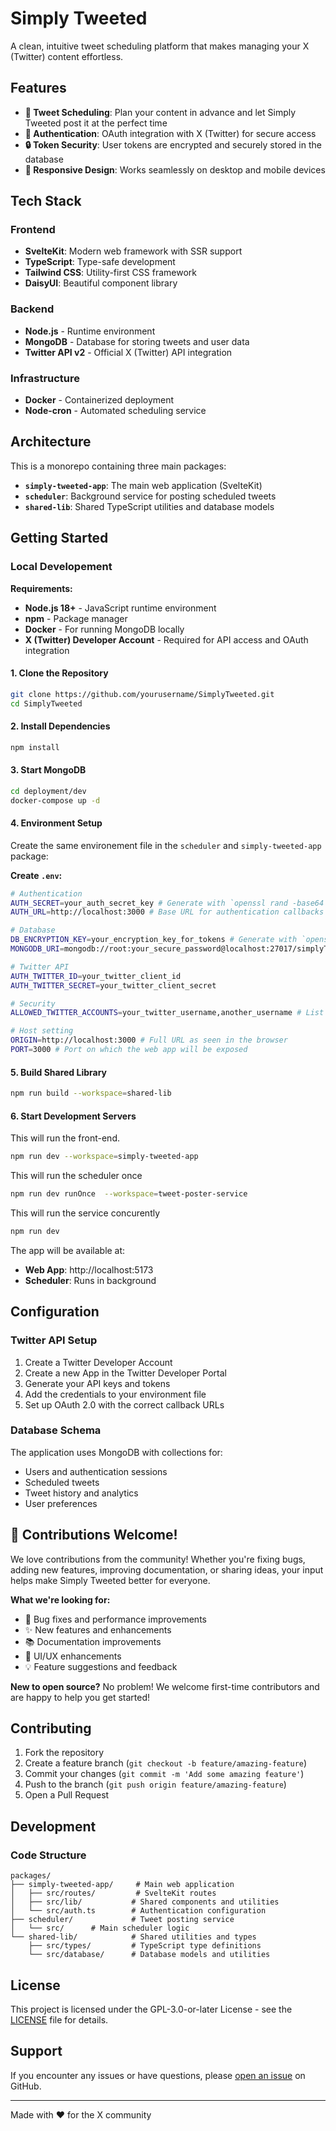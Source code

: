 # Simply Tweeted

A clean, intuitive tweet scheduling platform that makes managing your X (Twitter) content effortless.


## Features

- **📅 Tweet Scheduling**: Plan your content in advance and let Simply Tweeted post it at the perfect time
- **🔐 Authentication**: OAuth integration with X (Twitter) for secure access
- **🔒 Token Security**: User tokens are encrypted and securely stored in the database
- **📱 Responsive Design**: Works seamlessly on desktop and mobile devices

## Tech Stack

### Frontend
- **SvelteKit**: Modern web framework with SSR support
- **TypeScript**: Type-safe development
- **Tailwind CSS**: Utility-first CSS framework
- **DaisyUI**: Beautiful component library

### Backend
- **Node.js** - Runtime environment
- **MongoDB** - Database for storing tweets and user data
- **Twitter API v2** - Official X (Twitter) API integration

### Infrastructure
- **Docker** - Containerized deployment
- **Node-cron** - Automated scheduling service

## Architecture

This is a monorepo containing three main packages:

- **`simply-tweeted-app`**: The main web application (SvelteKit)
- **`scheduler`**: Background service for posting scheduled tweets
- **`shared-lib`**: Shared TypeScript utilities and database models


## Getting Started


### Local Developement

**Requirements:**
- **Node.js 18+** - JavaScript runtime environment
- **npm** - Package manager
- **Docker** - For running MongoDB locally
- **X (Twitter) Developer Account** - Required for API access and OAuth integration

#### 1. Clone the Repository

```bash
git clone https://github.com/yourusername/SimplyTweeted.git
cd SimplyTweeted
```

#### 2. Install Dependencies

```bash
npm install
```

#### 3. Start MongoDB

```bash
cd deployment/dev
docker-compose up -d
```


#### 4. Environment Setup

Create the same environement file in the `scheduler` and `simply-tweeted-app` package:

**Create `.env`:**
```bash
# Authentication
AUTH_SECRET=your_auth_secret_key # Generate with `openssl rand -base64 32`
AUTH_URL=http://localhost:3000 # Base URL for authentication callbacks

# Database
DB_ENCRYPTION_KEY=your_encryption_key_for_tokens # Generate with `openssl rand -base64 32`
MONGODB_URI=mongodb://root:your_secure_password@localhost:27017/simplyTweeted

# Twitter API
AUTH_TWITTER_ID=your_twitter_client_id
AUTH_TWITTER_SECRET=your_twitter_client_secret

# Security
ALLOWED_TWITTER_ACCOUNTS=your_twitter_username,another_username # List of account allowed to access the scheduler separated by a comma

# Host setting
ORIGIN=http://localhost:3000 # Full URL as seen in the browser
PORT=3000 # Port on which the web app will be exposed
```


#### 5. Build Shared Library

```bash
npm run build --workspace=shared-lib
```

#### 6. Start Development Servers
This will run the front-end.
```bash
npm run dev --workspace=simply-tweeted-app
```
This will run the scheduler once
```bash
npm run dev runOnce  --workspace=tweet-poster-service
```

This will run the service concurently
```bash
npm run dev
```


The app will be available at:
- **Web App**: http://localhost:5173
- **Scheduler**: Runs in background


## Configuration

### Twitter API Setup

1. Create a Twitter Developer Account
2. Create a new App in the Twitter Developer Portal
3. Generate your API keys and tokens
4. Add the credentials to your environment file
5. Set up OAuth 2.0 with the correct callback URLs

### Database Schema

The application uses MongoDB with collections for:
- Users and authentication sessions
- Scheduled tweets
- Tweet history and analytics
- User preferences

## 🤝 Contributions Welcome!

We love contributions from the community! Whether you're fixing bugs, adding new features, improving documentation, or sharing ideas, your input helps make Simply Tweeted better for everyone.

**What we're looking for:**
- 🐛 Bug fixes and performance improvements
- ✨ New features and enhancements
- 📚 Documentation improvements
- 🎨 UI/UX enhancements
- 💡 Feature suggestions and feedback

**New to open source?** No problem! We welcome first-time contributors and are happy to help you get started!

## Contributing

1. Fork the repository
2. Create a feature branch (`git checkout -b feature/amazing-feature`)
3. Commit your changes (`git commit -m 'Add some amazing feature'`)
4. Push to the branch (`git push origin feature/amazing-feature`)
5. Open a Pull Request

## Development

### Code Structure

```
packages/
├── simply-tweeted-app/     # Main web application
│   ├── src/routes/         # SvelteKit routes
│   ├── src/lib/           # Shared components and utilities
│   └── src/auth.ts        # Authentication configuration
├── scheduler/             # Tweet posting service
│   └── src/      # Main scheduler logic
└── shared-lib/            # Shared utilities and types
    ├── src/types/         # TypeScript type definitions
    └── src/database/      # Database models and utilities
```

## License

This project is licensed under the GPL-3.0-or-later License - see the [LICENSE](LICENSE) file for details.

## Support

If you encounter any issues or have questions, please [open an issue](https://github.com/timotme/SimplyTweeted/issues) on GitHub.

---

Made with ❤️ for the X community 